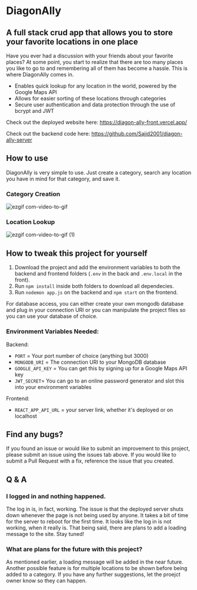 # DiagonAlly

## A full stack crud app that allows you to store your favorite locations in one place

Have you ever had a discussion with your friends about your favorite places? At some point, you start to realize that there are too many places you like to go to and remembering all of them has become a hassle. This is where DiagonAlly comes in. 

* Enables quick lookup for any location in the world, powered by the Google Maps API
* Allows for easier sorting of these locations through categories
* Secure user authentication and data protection through the use of bcrypt and JWT

Check out the deployed website here: https://diagon-ally-front.vercel.app/

Check out the backend code here: https://github.com/Sajid2001/diagon-ally-server

## How to use

DiagonAlly is very simple to use. Just create a category, search any location you have in mind for that category, and save it. 

### Category Creation

![ezgif com-video-to-gif](https://github.com/Sajid2001/diagon-ally-front/assets/60523377/68228faf-f795-4c4a-9058-39609fe8aba5)

### Location Lookup

![ezgif com-video-to-gif (1)](https://github.com/Sajid2001/diagon-ally-front/assets/60523377/1f5db952-42af-4023-b4a3-97693192bce9)

## How to tweak this project for yourself

1. Download the project and add the environment variables to both the backend and frontend folders (```.env``` in the back and ```.env.local``` in the front).
2. Run ```npm install``` inside both folders to download all dependecies.
3. Run ```nodemon app.js``` on the backend and ```npm start``` on the frontend.

For database access, you can either create your own mongodb database and plug in your connection URI or you can manipulate the project files so you can use your database of choice. 

### Environment Variables Needed:

Backend:
* ```PORT``` = Your port number of choice (anything but 3000)
* ```MONGODB_URI``` = The connection URI to your MongoDB database
* ```GOOGLE_API_KEY``` = You can get this by signing up for a Google Maps API key
* ```JWT_SECRET```= You can go to an online password generator and slot this into your environment variables

Frontend:
* ```REACT_APP_API_URL``` = your server link, whether it's deployed or on localhost

## Find any bugs?

If you found an issue or would like to submit an improvement to this project, please submit an issue using the issues tab above. If you would like to submit a Pull Request with a fix, reference the issue that you created.

## Q & A

### I logged in and nothing happened.

The log in is, in fact, working. The issue is that the deployed server shuts down whenever the page is not being used by anyone. It takes a bit of time for the server to reboot for the first time. It looks like the log in is not working, when it really is. That being said, there are plans to add a loading message to the site. Stay tuned!

### What are plans for the future with this project?

As mentioned earlier, a loading message will be added in the near future. Another possible feature is for multiple locations to be shown before being added to a category. If you have any further suggestions, let the proejct owner know so they can happen.

